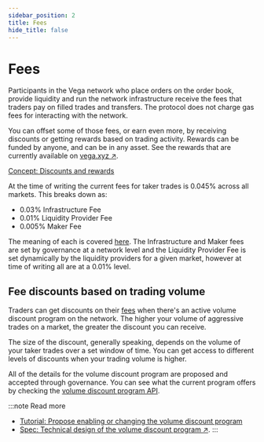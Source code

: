 ```yaml
---
sidebar_position: 2
title: Fees
hide_title: false
---
```


# Fees

Participants in the Vega network who place orders on the order book, provide liquidity and run the network infrastructure receive the fees that traders pay on filled trades and transfers. The protocol does not charge gas fees for interacting with the network.

You can offset some of those fees, or earn even more, by receiving discounts or getting rewards based on trading activity. Rewards can be funded by anyone, and can be in any asset. See the rewards that are currently available on [vega.xyz ↗](https://vega.xyz/rewards).

[Concept: Discounts and rewards](https://docs.vega.xyz/mainnet/concepts/trading-on-vega/discounts-rewards)

At the time of writing the current fees for taker trades is 0.045% across all markets. This breaks down as:

- 0.03% Infrastructure Fee
- 0.01% Liquidity Provider Fee
- 0.005% Maker Fee

The meaning of each is covered [here](../trading-on-vega/fees.md). The Infrastructure and Maker fees are set by governance at a network level and the Liquidity Provider Fee is set dynamically by the liquidity providers for a given market, however at time of writing all are at a 0.01% level. 

## Fee discounts based on trading volume
Traders can get discounts on their [fees](./fees.md) when there's an active volume discount program on the network. The higher your volume of aggressive trades on a market, the greater the discount you can receive.

The size of the discount, generally speaking, depends on the volume of your taker trades over a set window of time. You can get access to different levels of discounts when your trading volume is higher.

All of the details for the volume discount program are proposed and accepted through governance. You can see what the current program offers by checking the [volume discount program API](../../api/rest/data-v2/trading-data-service-get-current-volume-discount-program.api.mdx).

:::note Read more
* [Tutorial: Propose enabling or changing the volume discount program](../../tutorials/proposals/volume-discount-program-proposal.md)
* [Spec: Technical design of the volume discount program ↗](https://github.com/vegaprotocol/specs/blob/master/protocol/0084-VDPR-volume_discount_program.md).
:::
